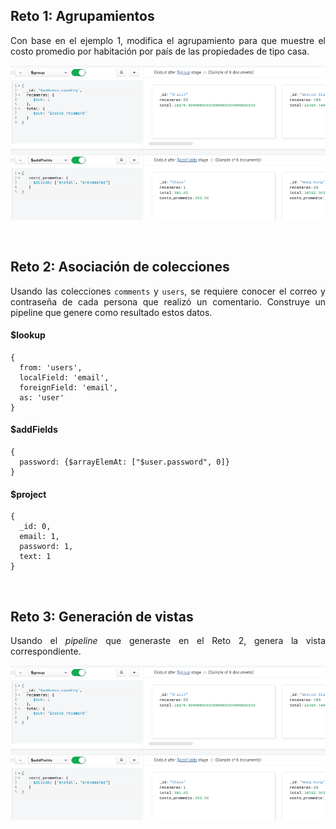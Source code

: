 ## Reto 1: Agrupamientos

<div style="text-align: justify;">

Con base en el ejemplo 1, modifica el agrupamiento para que muestre el costo promedio por habitación por país de las propiedades de tipo casa.

![1.1.1](img/1.1.1.png)

<br/>

## Reto 2: Asociación de colecciones

<div style="text-align: justify;">

Usando las colecciones `comments` y `users`, se requiere conocer el correo y contraseña de cada persona que realizó un comentario.
Construye un pipeline que genere como resultado estos datos.

#### $lookup
```bjson
{
  from: 'users',
  localField: 'email',
  foreignField: 'email',
  as: 'user'
}
```

#### $addFields
```bjson
{
  password: {$arrayElemAt: ["$user.password", 0]}
}
```

#### $project
```bjson
{
  _id: 0,
  email: 1,
  password: 1,
  text: 1
}
```

<br/>

</div>
	
## Reto 3: Generación de vistas

<div style="text-align: justify;">

Usando el *pipeline* que generaste en el Reto 2, genera la vista correspondiente.

![1.1.1](img/1.1.1.png)

</div>
